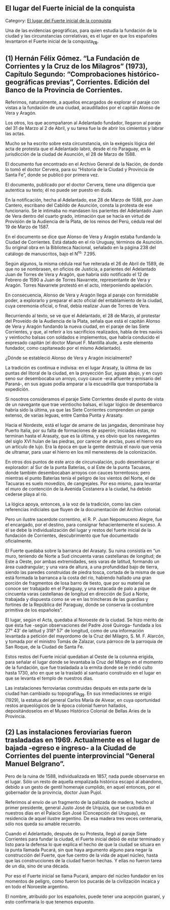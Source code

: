 ## El lugar del Fuerte inicial de la conquista

Category: [El lugar del Fuerte inicial de la conquista](http://descubrircorrientes.com.ar/2012/index.php/1376-historia-desde-el-origen-hasta-1814/corrientes-colonial-primeras-noticias/los-primeros-anos-de-la-ciudad-de-vera/el-lugar-del-fuerte-inicial-de-la-conquista)

Una de las evidencias geográficas, para quien estudia la fundación de la ciudad y las circunstancias correlativas, es el lugar en que los españoles levantaron el Fuerte inicial de la conquista<sub><strong>(1)</strong></sub>.

## **(1)** Hernán Félix Gómez. “La Fundación de Corrientes y la Cruz de los Milagros” (1973), Capítulo Segundo: “Comprobaciones histórico-geográficas previas”, Corrientes. Edición del Banco de la Provincia de Corrientes.

Referimos, naturalmente, a aquellos encargados de explorar el paraje con vistas a la fundación de una ciudad, acaudillados por el capitán Alonso de Vera y Aragón.

Los otros, los que acompañaron al Adelantado fundador, llegaron al paraje del 31 de Marzo al 2 de Abril, y su tarea fue la de abrir los cimientos y labrar las actas.

Mucho se ha escrito sobre esta circunstancia, sin la exégesis lógica del acta de protesta que el Adelantado labró, desde el río Paraguay, en la jurisdicción de la ciudad de Asunción, el 28 de Marzo de 1588.

El documento fue encontrado en el Archivo General de la Nación, de donde lo tomó el doctor Cervera, para su “Historia de la Ciudad y Provincia de Santa Fe”, donde se publicó por primera vez.

El documento, publicado por el doctor Cervera, tiene una diligencia que autentica su texto; él no puede ser puesto en duda.

En la notificación, hecha al Adelantado, ese 28 de Marzo de 1588, por Juan Cantero, escribano del Cabildo de Asunción, consta la protesta de ese funcionario. Se le intimaba no mandasen los parientes del Adelantado Juan de Vera dentro del cuarto grado, intimación que se hacía en virtud de Provisión de la Audiencia de la Plata, de los reinos del Perú, cédula real del 19 de Marzo de 1587.

En el documento se dice que Alonso de Vera y Aragón estaba fundando la Ciudad de Corrientes. Está datado en el río Uruguay, términos de Asunción. Su original obra en la Biblioteca Nacional, señalado en la página 238 del catálogo de manuscritos, bajo el N<sup>ro.</sup> 7.295.

Según algunos, la misma cédula real fue reiterada el 26 de Abril de 1589, de que no se nombrasen, en oficios de Justicia, a parientes del Adelantado Juan de Torres de Vera y Aragón, que habría sido notificado el 12 de Febrero de 1590 a Juan de Torres Navarrete, representante de Vera y Aragón. Torres Navarrete protestó en el acto, interponiendo apelación.

En consecuencia, Alonso de Vera y Aragón llega al paraje con formidable poder, a explorarlo y preparar el acto oficial del entablamiento de la ciudad, cuya ceremonia oficial, o final, debía realizar Juan de Torres de Vera.

Recurriendo al texto, se ve que el Adelantado, el 28 de Marzo, al protestar del Proveído de la Audiencia de la Plata, señala que está el capitán Alonso de Vera y Aragón fundando la nueva ciudad, en el paraje de las Siete Corrientes, y que, al referir a los sacrificios realizados, habla de tres navíos y veintiocho balsas con soldados e implementos, que habría conducido el expresado capitán (el doctor Manuel F. Mantilla alude, a este elemento fundador, como capitaneado por el mismo Adelantado).

¿Dónde se estableció Alonso de Vera y Aragón inicialmente?

La tradición es continua e indivisa: en el lugar Arasaty, la última de las puntas del litoral de la ciudad, en la proyección Sur, aguas abajo, y en cuyo seno sur desembocaba un arroyo, cuyo cauce -era afluente y emisario del Paraná-, en sus aguas podía amparar a la escuadrilla que transportaba la expedición.

Si nosotros consideramos el paraje Siete Corrientes desde el punto de vista de un navegante que trae veintiocho balsas, el lugar lógico de desembarco habría sido la última, ya que las Siete Corrientes comprenden un paraje extenso, de varias leguas, entre Camba Punta y Arasaty.

Hacia el Nordeste, está el lugar de amarre de las jangadas, denomínase hoy Puerto Italia, por su falta de formaciones de asperón; iniciadas éstas, no terminan hasta el Arasaty, que es la última, y es obvio que los navegantes del siglo XVI huían de las piedras, por carecer de anclas, pues el hierro era un artículo de lujo. Era la época en que la gente destruía el navío que venía de ultramar, para usar el hierro en los mil menesteres de la colonización.

En otros dos puntos de este arco de circunvalación, pudo desembarcar el explorador: al Sur de la punta Baterías, o al Este de la punta Tacuaras, donde también desembocaban arroyos con cauces torrentosos; pero mientras el punto Baterías tenía el peligro de los vientos del Norte, el de Tacuaras es suelo movedizo, de cangrejales. Por eso mismo, para levantar el muro de contención de la Avenida Costanera a la ciudad, ha debido cederse playa al río.

La lógica apoya, entonces, a la voz de la tradición, como las cien referencias indiciales que fluyen de la documentación del Archivo colonial.

Pero un ilustre sacerdote correntino, el R. P. Juan Nepomuceno Alegre, fue el encargado, por el destino, para consignar fehacientemente el suceso. A él se debe la individualización del lugar y restos del fuerte inicial de la fundación de Corrientes, descubrimiento que fue documentado oficialmente.

El Fuerte quedaba sobre la barranca del Arasaty. Su ruina consistía en “un muro, teniendo de Norte a Sud cincuenta varas castellanas de longitud; de Este a Oeste, por ambas extremidades, seis varas de latitud, formando un área cuadrangular; y una vara de altura, a una profundidad bajo de tierra, siendo las paredes construidas de piedra tosca, cortada de la misma de que está formada la barranca a la costa del río, habiendo hallado una gran porción de fragmentos de losa barro de tiesto, que por su material se conoce ser trabajado en el Paraguay, y una estacada de palo a pique de cincuenta varas castellanas de longitud en dirección de Sud a Norte, trabajada y dispuesta como se ve en las trincheras de las guardias y fortines de la República del Paraguay, donde se conserva la costumbre primitiva de los españoles”.

El lugar, según el Acta, quedaba al Noroeste de la ciudad. Se hizo mérito de que ésta fue -según observaciones del Padre José Quiroga- fundada a los 27° 43' de latitud y 318° 57' de longitud, como de una información levantada a petición del mayordomo de la Cruz del Milagro, S. M. F. Alarcón, y tomada por el ministro Tomás de Zalazar, cura párroco de la parroquia de San Roque, de la Ciudad de Santa Fe.

Estos restos del Fuerte inicial quedaban al Oeste de la columna erigida, para señalar el lugar donde se levantaba la Cruz del Milagro en el momento de la fundación, que fue trasladada a la ermita donde se le rindió culto hasta 1730, año en que se la trasladó al santuario construido en el lugar en que se levanta el templo de nuestros días.

Las instalaciones ferroviarias construidas después en esta parte de la ciudad han cambiado su topografía<sub><strong>(2)</strong></sub>. En sus inmediaciones se erigió (1929), la estatua del general Carlos María de Alvear, en cuya oportunidad restos arqueológicos de la época colonial fueron hallados, depositándoselos en el Museo Histórico Colonial de Bellas Aries de la Provincia.

## **(2)** Las instalaciones feroviarias fueron trasladadas en 1969. Actualmente es el lugar de bajada -egreso e ingreso- a la Ciudad de Corrientes del puente interprovincial “General Manuel Belgrano”.

Pero de la ruina de 1588, individualizada en 1857, nada puede observarse en el lugar. Sólo un resto de aquella empalizada histórica escapó al abandono, debido a un gesto de gentil homenaje cumplido, en aquel entonces, por el gobernador de la provincia, doctor Juan Pujol.

Referimos al envío de un fragmento de la palizada de madera, hecho al primer presidente, general Justo José de Urquiza, que se custodia en nuestros días en el Palacio San José (Concepción del Uruguay), ex residencia de aquel ilustre argentino. De esa madera tres veces centenaria, sólo nos queda su amable recuerdo.

Cuando el Adelantado, después de su Protesta, llegó al paraje Siete Corrientes para fundar la ciudad, el Fuerte inicial debió de estar terminado y listo para la defensa lo que explica el hecho de que la ciudad se situara en la punta llamada Pucará, sin que haya argumento alguno para negar la construcción del Fuerte, que fue centro de la vida de aquel núcleo, hasta que las construcciones de la ciudad fueron hechas. Y ellas no fueron tarea de un día, sino de una década.

Por eso el Fuerte inicial se llama Pucará, amparo del núcleo fundador en los momentos de peligro, como fueron los pucarás de la civilización incaica y en todo el Noroeste argentino.

El nombre, atribuido por los españoles, puede tener una acepción guaraní, y esto confirmaría lo que tenemos expuesto.